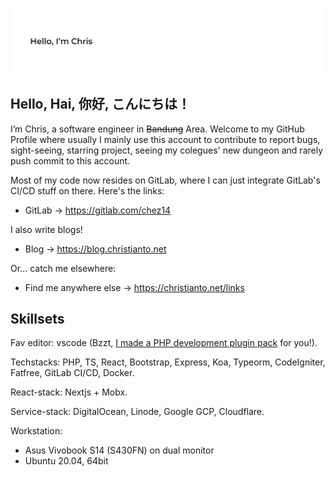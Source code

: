 ![hello](https://raw.githubusercontent.com/chez14/chez14/master/hello-01.svg)

## Hello, Hai, 你好, こんにちは！

I’m Chris, a software engineer in ~~Bandung~~ Area. Welcome to my GitHub Profile
where usually I mainly use this account to contribute to report bugs,
sight-seeing, starring project, seeing my colegues' new dungeon and rarely push
commit to this account.


Most of my code now resides on GitLab, where I can just integrate GitLab's CI/CD
stuff on there. Here's the links:
- GitLab → https://gitlab.com/chez14

I also write blogs!
- Blog → https://blog.christianto.net

Or... catch me elsewhere:
- Find me anywhere else → https://christianto.net/links

## Skillsets
Fav editor: vscode (Bzzt, [I made a PHP development plugin pack](https://marketplace.visualstudio.com/items?itemName=chez14.php-superpack) for you!).

Techstacks: PHP, TS, React, Bootstrap, Express, Koa, Typeorm, CodeIgniter,
Fatfree, GitLab CI/CD, Docker.

React-stack: Nextjs + Mobx.

Service-stack: DigitalOcean, Linode, Google GCP, Cloudflare.

Workstation:
- Asus Vivobook S14 (S430FN) on dual monitor
- Ubuntu 20.04, 64bit